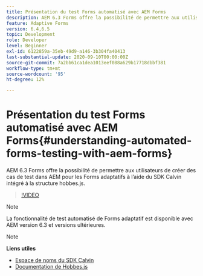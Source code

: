 ```yaml
---
title: Présentation du test Forms automatisé avec AEM Forms
description: AEM 6.3 Forms offre la possibilité de permettre aux utilisateurs de créer des cas de test dans AEM pour les Forms adaptatifs à l’aide du SDK Calvin intégré à la structure hobbes.js.
feature: Adaptive Forms
version: 6.4,6.5
topic: Development
role: Developer
level: Beginner
exl-id: 6122859a-35eb-49d9-a146-3b304fa40413
last-substantial-update: 2020-09-10T00:00:00Z
source-git-commit: 7a2bb61ca1dea1013eef088a629b17718dbbf381
workflow-type: tm+mt
source-wordcount: '95'
ht-degree: 12%

---
```


# Présentation du test Forms automatisé avec AEM Forms{#understanding-automated-forms-testing-with-aem-forms}

AEM 6.3 Forms offre la possibilité de permettre aux utilisateurs de créer des cas de test dans AEM pour les Forms adaptatifs à l’aide du SDK Calvin intégré à la structure hobbes.js.

>[!VIDEO](https://video.tv.adobe.com/v/19700/)

>[!NOTE]
>
>La fonctionnalité de test automatisé de Forms adaptatif est disponible avec AEM version 6.3 et versions ultérieures.

>[!NOTE]
>
>**Liens utiles**
>
>* [Espace de noms du SDK Calvin](https://helpx.adobe.com/fr/aem-forms/6-3/calvin-sdk-javascript-api/calvin.html)
>* [Documentation de Hobbes.js](https://experienceleague.adobe.com/docs/experience-manager-release-information/aem-release-updates/previous-updates/aem-previous-versions.html?lang=fr)

